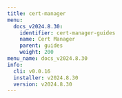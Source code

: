```yaml
---
title: cert-manager
menu:
  docs_v2024.8.30:
    identifier: cert-manager-guides
    name: Cert Manager
    parent: guides
    weight: 200
menu_name: docs_v2024.8.30
info:
  cli: v0.0.16
  installer: v2024.8.30
  version: v2024.8.30
---
```


